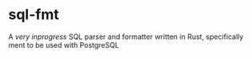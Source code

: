 # sql-fmt

A _very inprogress_ SQL parser and formatter written in Rust, specifically ment to be used with PostgreSQL
